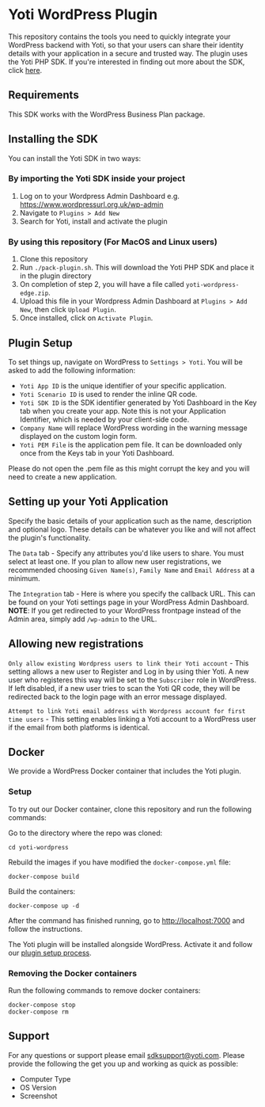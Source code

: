 # Yoti WordPress Plugin

This repository contains the tools you need to quickly integrate your WordPress backend with Yoti, so that your users can share their identity details with your application in a secure and trusted way. The plugin uses the Yoti PHP SDK. If you're interested in finding out more about the SDK, click [here](https://github.com/getyoti/yoti-php-sdk).

## Requirements

This SDK works with the WordPress Business Plan package.

## Installing the SDK

You can install the Yoti SDK in two ways:

### By importing the Yoti SDK inside your project

1. Log on to your Wordpress Admin Dashboard e.g. https://www.wordpressurl.org.uk/wp-admin
2. Navigate to `Plugins > Add New`
3. Search for Yoti, install and activate the plugin

### By using this repository (For MacOS and Linux users)

1. Clone this repository
2. Run `./pack-plugin.sh`. This will download the Yoti PHP SDK and place it in the plugin directory
3. On completion of step 2, you will have a file called `yoti-wordpress-edge.zip`.
4. Upload this file in your Wordpress Admin Dashboard at `Plugins > Add New`, then click `Upload Plugin`.
5. Once installed, click on `Activate Plugin`.

## Plugin Setup

To set things up, navigate on WordPress to `Settings > Yoti`.
You will be asked to add the following information:

* `Yoti App ID` is the unique identifier of your specific application.
* `Yoti Scenario ID` is used to render the inline QR code.
* `Yoti SDK ID` is the SDK identifier generated by Yoti Dashboard in the Key tab when you create your app. Note this is not your Application Identifier, which is needed by your client-side code.
* `Company Name` will replace WordPress wording in the warning message displayed on the custom login form.
* `Yoti PEM File` is the application pem file. It can be downloaded only once from the Keys tab in your Yoti Dashboard.

Please do not open the .pem file as this might corrupt the key and you will need to create a new application.

## Setting up your Yoti Application

Specify the basic details of your application such as the name, description and optional logo. These details can be whatever you like and will not affect the plugin's functionality.

The `Data` tab - Specify any attributes you'd like users to share. You must select at least one. If you plan to allow new user registrations, we recommended choosing `Given Name(s)`, `Family Name` and `Email Address` at a minimum.

The `Integration` tab - Here is where you specify the callback URL. This can be found on your Yoti settings page in your WordPress Admin Dashboard. **NOTE**: If you get redirected to your WordPress frontpage instead of the Admin area, simply add `/wp-admin` to the URL.

## Allowing new registrations

`Only allow existing Wordpress users to link their Yoti account` - This setting allows a new user to Register and Log in by using thier Yoti. A new user who registeres this way will be set to the `Subscriber` role in WordPress. If left disabled, if a new user tries to scan the Yoti QR code, they will be redirected back to the login page with an error message displayed.

`Attempt to link Yoti email address with Wordpress account for first time users` - This setting enables linking a Yoti account to a WordPress user if the email from both platforms is identical.

## Docker

We provide a WordPress Docker container that includes the Yoti plugin.

### Setup

To try out our Docker container, clone this repository and run the following commands:

Go to the directory where the repo was cloned:

```shell
cd yoti-wordpress
```

Rebuild the images if you have modified the `docker-compose.yml` file:

```shell
docker-compose build
```

Build the containers:

```shell
docker-compose up -d
```

After the command has finished running, go to [http://localhost:7000](http://localhost:7000) and follow the instructions.

The Yoti plugin will be installed alongside WordPress. Activate it and follow our [plugin setup process](#plugin-setup).

### Removing the Docker containers

Run the following commands to remove docker containers:

```shell
docker-compose stop
docker-compose rm
```

## Support

For any questions or support please email [sdksupport@yoti.com](mailto:sdksupport@yoti.com).
Please provide the following the get you up and working as quick as possible:

* Computer Type
* OS Version
* Screenshot
